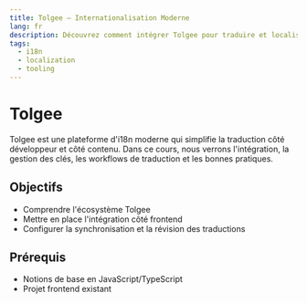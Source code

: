 ```yaml
---
title: Tolgee – Internationalisation Moderne
lang: fr
description: Découvrez comment intégrer Tolgee pour traduire et localiser vos applications web de manière efficace avec un flux de travail collaboratif.
tags:
  - i18n
  - localization
  - tooling
---
```


# Tolgee

Tolgee est une plateforme d'i18n moderne qui simplifie la traduction côté développeur et côté contenu. Dans ce cours, nous verrons l'intégration, la gestion des clés, les workflows de traduction et les bonnes pratiques.

## Objectifs

- Comprendre l'écosystème Tolgee
- Mettre en place l'intégration côté frontend
- Configurer la synchronisation et la révision des traductions

## Prérequis

- Notions de base en JavaScript/TypeScript
- Projet frontend existant 